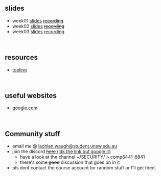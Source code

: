 ## slides
* week01 [slides](week01) [~~recording~~]()
* week02 [slides](week02) [~~recording~~]()
* week03 [slides](week03) [recording]()

&nbsp;

## resources
* [tooling](resources/tooling)

&nbsp;

## useful websites
* [google.com](https://www.google.com)

&nbsp;

## Community stuff
* email me @ [lachlan.waugh@student.unsw.edu.au]()
* join the discord [~~here~~ (idk the link but google it)]()
    * have a look at the channel ~/SECURITY/ > comp6441-6841
    * there's some ~~good~~ discussion that goes on in it
* pls dont contact the course account for random stuff or I'll get fired.
